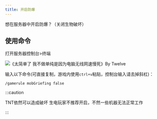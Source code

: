```yaml
---
title: 开启防爆
---
```


想在服务器中开启防爆？（关闭生物破坏）

## 使用命令

打开服务器控制台>终端

![《太简单了 我不做单纯是因为电脑无线网速慢死》By Twelve](/img/pages/Terminal.png)

输入以下命令(可直接复制，游戏内使用`ctrl+v`粘贴，控制台输入请去掉斜杠)：

```
/gamerule mobGriefing false
```

:::caution

TNT依然可以造成破坏
生电玩家不推荐开启，不然一些机器无法正常工作

:::
